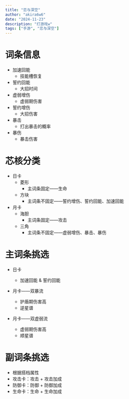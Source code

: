 ```yaml
---
title: "恋与深空"
author: "akira6w6"
date: "2024-11-23"
description: "打游戏w"
tags: ["手游", "恋与深空"]
---
```


# 词条信息

- 加速回能
  - 技能槽恢复
- 誓约回能
  - 大招时间
- 虚弱增伤
  - 虚弱期伤害
- 誓约增伤
  - 大招伤害
- 暴击
  - 打出暴击的概率
- 暴伤
  - 暴击伤害

# 芯核分类

- 日卡
  - 菱形
    - 主词条固定——生命
  - 方块
    - 主词条不固定——誓约增伤、誓约回能、加速回能
- 月卡
  - 海胆
    - 主词条固定——攻击
  - 三角
    - 主词条不固定——虚弱增伤、暴击、暴伤

# 主词条挑选

- 日卡
  - 加速回能 & 誓约回能

- 月卡——双暴流
  - 护盾期伤害高
  - 逆星谱

- 月卡——双虚弱流
  - 虚弱期伤害高
  - 顺星谱

# 副词条挑选

- 根据搭档属性
- 攻击卡：攻击 + 攻击加成
- 防御卡：防御 + 防御加成
- 生命卡：生命 + 生命加成
